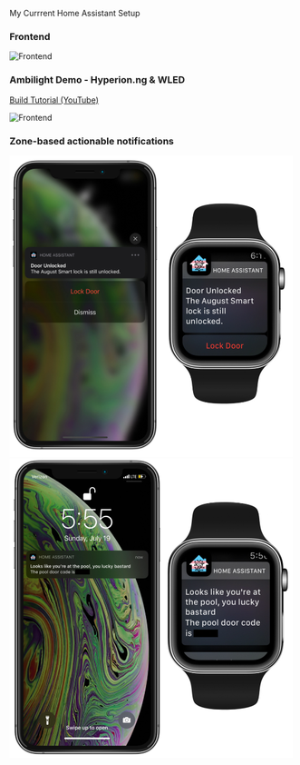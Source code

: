 My Currrent Home Assistant Setup

<h3>Frontend</h3>

![Frontend](https://i.imgur.com/hdVWjaF.png) 

<h3>Ambilight Demo - Hyperion.ng & WLED</h3>
<a href="https://www.youtube.com/watch?v=KZLKFZN6v0U">Build Tutorial (YouTube)</a>

![Frontend](/images/ambilight.gif) 

<h3>Zone-based actionable notifications</h3>

<img src="./images/notif_door2.jpg" width="500">

<img src="./images/notif_pool2.jpg" width="500">
